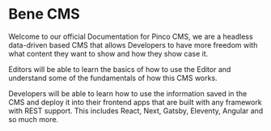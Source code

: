 # Bene CMS

Welcome to our official Documentation for Pinco CMS, we are a headless data-driven based CMS that allows Developers to have more freedom with what content they want to show and how they show case it.

Editors will be able to learn the basics of how to use the Editor and understand some of the fundamentals of how this CMS works.

Developers will be able to learn how to use the information saved in the CMS and deploy it into their frontend apps that are built with any framework with REST support. This includes React, Next, Gatsby, Eleventy, Angular and so much more.